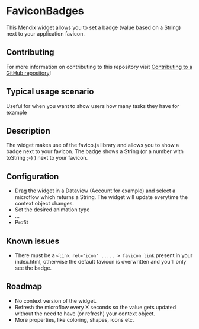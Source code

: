 # FaviconBadges

This Mendix widget allows you to set a badge (value based on a String) next to your application favicon.


## Contributing

For more information on contributing to this repository visit [Contributing to a GitHub repository](https://world.mendix.com/display/howto50/Contributing+to+a+GitHub+repository)!

## Typical usage scenario

Useful for when you want to show users how many tasks they have for example
 
## Description

The widget makes use of the favico.js library and allows you to show a badge next to your favicon. The badge shows a String (or a number with toString ;-) ) next to your favicon.


## Configuration

* Drag the widget in a Dataview (Account for example) and select a microflow which returns a String. The widget will update everytime the context object changes. 
* Set the desired animation type
* ...
* Profit


## Known issues

* There must be a `<link rel="icon" ..... > favicon link` present in your index.html, otherwise the default favicon is overwritten and you'll only see the badge.

## Roadmap

* No context version of the widget.
* Refresh the microflow every X seconds so the value gets updated without the need to have (or refresh) your context object.
* More properties, like coloring, shapes, icons etc.


